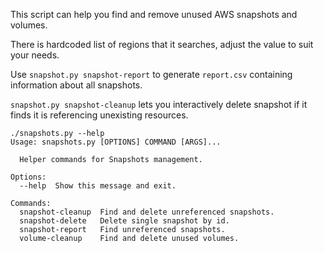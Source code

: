 This script can help you find and remove unused AWS snapshots and volumes.

There is hardcoded list of regions that it searches, adjust the value to suit your needs.

Use `snapshot.py snapshot-report` to generate `report.csv` containing information about all snapshots.

`snapshot.py snapshot-cleanup` lets you interactively delete snapshot if it finds it is referencing unexisting resources.

```
./snapshots.py --help
Usage: snapshots.py [OPTIONS] COMMAND [ARGS]...

  Helper commands for Snapshots management.

Options:
  --help  Show this message and exit.

Commands:
  snapshot-cleanup  Find and delete unreferenced snapshots.
  snapshot-delete   Delete single snapshot by id.
  snapshot-report   Find unreferenced snapshots.
  volume-cleanup    Find and delete unused volumes.
```